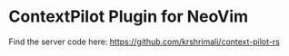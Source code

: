 # ContextPilot Plugin for NeoVim

Find the server code here: https://github.com/krshrimali/context-pilot-rs

